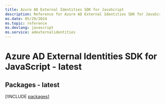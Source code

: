 ```yaml
---
title: Azure AD External Identities SDK for JavaScript
description: Reference for Azure AD External Identities SDK for JavaScript
ms.date: 05/29/2024
ms.topic: reference
ms.devlang: javascript
ms.service: adexternalidentities
---
```

# Azure AD External Identities SDK for JavaScript - latest
## Packages - latest
[!INCLUDE [packages](ad-external-identities-index.md)]